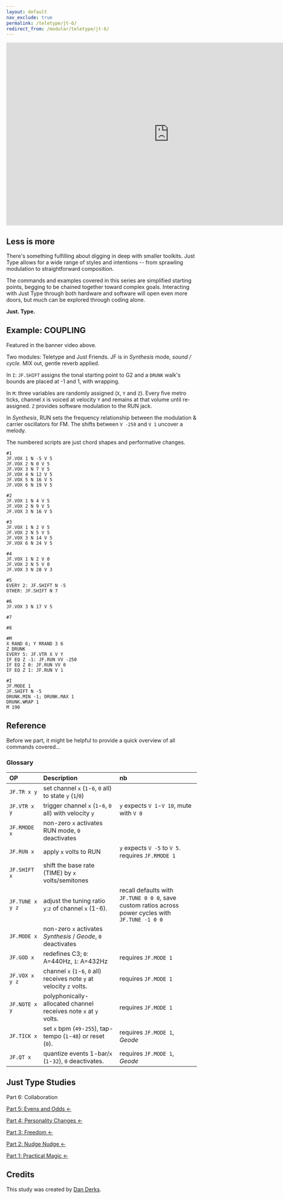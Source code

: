 ```yaml
---
layout: default
nav_exclude: true
permalink: /teletype/jt-6/
redirect_from: /modular/teletype/jt-6/
---
```


<div class="vid"><iframe width="860" height="484" src="https://www.youtube.com/embed/cFkbs5Q57fc?rel=0&amp;showinfo=0" frameborder="0" allow="autoplay; encrypted-media" allowfullscreen></iframe></div>

## Less is more

There's something fulfilling about digging in deep with smaller toolkits. Just Type allows for a wide range of styles and intentions -- from sprawling modulation to straightforward composition.

The commands and examples covered in this series are simplified starting points, begging to be chained together toward complex goals. Interacting with Just Type through both hardware and software will open even more doors, but much can be explored through coding alone.

**Just. Type.**

## Example: COUPLING

Featured in the banner video above.

Two modules: Teletype and Just Friends. JF is in *Synthesis* mode, *sound / cycle*. MIX out, gentle reverb applied.

In `I`: `JF.SHIFT` assigns the tonal starting point to G2 and a `DRUNK` walk's bounds are placed at -1 and 1, with wrapping.

In `M`: three variables are randomly assigned (`X`, `Y` and `Z`). Every five metro ticks, channel `X` is voiced at velocity `Y` and remains at that volume until re-assigned. `Z` provides software modulation to the RUN jack.

In *Synthesis*, RUN sets the frequency relationship between the modulation & carrier oscillators for FM. The shifts between `V -250` and `V 1` uncover a melody.

The numbered scripts are just chord shapes and performative changes.

```
#1
JF.VOX 1 N -5 V 5
JF.VOX 2 N 0 V 5
JF.VOX 3 N 7 V 5
JF.VOX 4 N 12 V 5
JF.VOX 5 N 16 V 5
JF.VOX 6 N 19 V 5

#2
JF.VOX 1 N 4 V 5
JF.VOX 2 N 9 V 5
JF.VOX 3 N 16 V 5

#3
JF.VOX 1 N 2 V 5
JF.VOX 2 N 5 V 5
JF.VOX 3 N 14 V 5
JF.VOX 6 N 24 V 5

#4
JF.VOX 1 N 2 V 0
JF.VOX 2 N 5 V 0
JF.VOX 3 N 28 V 3

#5
EVERY 2: JF.SHIFT N -5
OTHER: JF.SHIFT N 7

#6
JF.VOX 3 N 17 V 5

#7

#8

#M
X RAND 6; Y RRAND 3 6
Z DRUNK
EVERY 5: JF.VTR X V Y
IF EQ Z -1: JF.RUN VV -250
IF EQ Z 0: JF.RUN VV 0
IF EQ Z 1: JF.RUN V 1

#I
JF.MODE 1
JF.SHIFT N -5
DRUNK.MIN -1; DRUNK.MAX 1
DRUNK.WRAP 1
M 190
```

## Reference

Before we part, it might be helpful to provide a quick overview of all commands covered...

### Glossary

| OP  |  Description | nb |
|:------------- |:---------------|:---------------|
| `JF.TR x y`   | set channel `x` (`1`-`6`, `0` all) to state `y` (`1`/`0`)
| `JF.VTR x y`   | trigger channel `x` (`1`-`6`, `0` all) with velocity `y` | `y` expects `V 1`-`V 10`, mute with `V 0`
| `JF.RMODE x`	| non-zero `x` activates RUN mode, `0` deactivates
| `JF.RUN x`		| apply `x` volts to RUN | `y` expects `V -5` to `V 5`. requires `JF.RMODE 1`
| `JF.SHIFT x` | shift the base rate (TIME) by `x` volts/semitones
| `JF.TUNE x y z` | adjust the tuning ratio `y`:`z` of channel `x` (1-6). | recall defaults with `JF.TUNE 0 0 0`, save custom ratios across power cycles with `JF.TUNE -1 0 0`
| `JF.MODE x`  | non-zero `x` activates *Synthesis* / *Geode*, `0` deactivates
| `JF.GOD x`		| redefines C3; `0`: A=440Hz, `1`: A=432Hz | requires `JF.MODE 1`
| `JF.VOX x y z` | channel `x` (`1`-`6`, `0` all) receives note `y` at velocity `z` volts. | requires `JF.MODE 1`
| `JF.NOTE x y`	| polyphonically-allocated channel receives note `x` at `y` volts. | requires `JF.MODE 1`
| `JF.TICK x`   | set `x` bpm (`49`-`255`), tap-tempo (`1`-`48`) or reset (`0`). | requires `JF.MODE 1`, *Geode*
| `JF.QT x`		| quantize events 1-bar/`x` (`1`-`32`), `0` deactivates. | requires `JF.MODE 1`, *Geode*



## Just Type Studies

Part 6: Collaboration

[Part 5: Evens and Odds &larr;](../jt-5)

[Part 4: Personality Changes &larr;](../jt-5)

[Part 3: Freedom &larr;](../jt-3)

[Part 2: Nudge Nudge &larr;](../jt-2)

[Part 1: Practical Magic &larr;](../jt-1)

## Credits

This study was created by [Dan Derks](http://soundcloud.com/sound-and-process).
